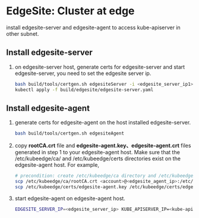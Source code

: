 
# EdgeSite: Cluster at edge

install edgesite-server and edgesite-agent to access kube-apiserver in other subnet.

## Install edgesite-server

1. on edgesite-server host, generate certs for edgesite-server and start edgesite-server, you need to set the edgesite server ip.

   ```bash
   bash build/tools/certgen.sh edgesiteServer -i <edgesite_server_ip1>[,edgesite_server_ip2,...]; \
   kubectl apply -f build/edgesite/edgesite-server.yaml
   ```

## Install edgesite-agent

1. generate certs for edgesite-agent on the host installed edgesite-server.

   ```bash
   bash build/tools/certgen.sh edgesiteAgent
   ```
   
2. copy **rootCA.crt** file and **edgesite-agent.key、edgesite-agent.crt** files generated in step 1 to your edgesite-agent host. 
Make sure that the /etc/kubeedge/ca/ and /etc/kubeedge/certs directories exist on the edgesite-agent host. For example,

   ```bash
   # precondition: create /etc/kubeedge/ca directory and /etc/kubeedge/certs directory on the host which will install edgesite-agent. 
   scp /etc/kubeedge/ca/rootCA.crt <account>@<edgesite_agent_ip>:/etc/kubeedge/ca/; \
   scp /etc/kubeedge/certs/edgesite-agent.key /etc/kubeedge/certs/edgesite-agent.crt <account>@<edgesite_agent_ip>:/etc/kubeedge/certs/
   ```

3. start edgesite-agent on edgesite-agent host.

   ```bash
   EDGESITE_SERVER_IP=<edgesite_server_ip> KUBE_APISERVER_IP=<kube-apiserver_ip>  envsubst < build/edgesite/edgesite-agent.yaml | kubectl apply -f -
   ```
   


